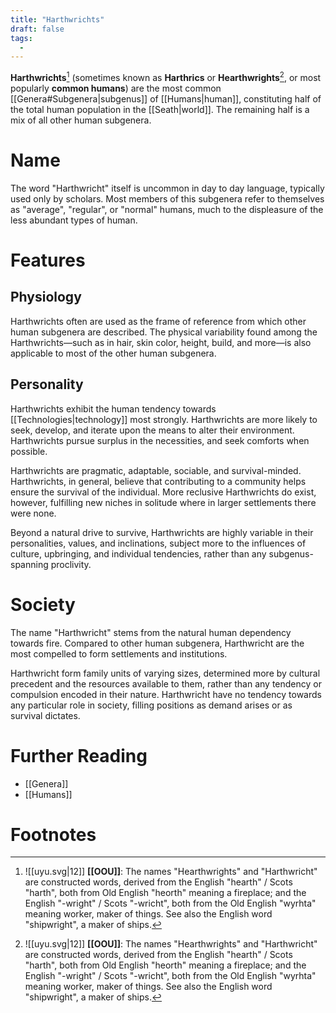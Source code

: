 ```yaml
---
title: "Harthwrichts"
draft: false
tags:
  - 
---
```


**Harthwrichts**[^hearth]  (sometimes known as **Harthrics** or **Hearthwrights**[^hearth], or most popularly **common humans**) are the most common  [[Genera#Subgenera|subgenus]] of [[Humans|human]], constituting half of the total human population in the [[Seath|world]]. The remaining half is a mix of all other human subgenera.

# Name
The word "Harthwricht" itself is uncommon in day to day language, typically used only by scholars. Most members of this subgenera refer to themselves as "average", "regular", or "normal" humans, much to the displeasure of the less abundant types of human.

# Features
## Physiology
Harthwrichts often are used as the frame of reference from which other human subgenera are described. The physical variability found among the Harthwrichts—such as in hair, skin color, height, build, and more—is also applicable to most of the other human subgenera.

## Personality
Harthwrichts exhibit the human tendency towards [[Technologies|technology]] most strongly. Harthwrichts are more likely to seek, develop, and iterate upon the means to alter their environment. Harthwrichts pursue surplus in the necessities, and seek comforts when possible. 

Harthwrichts are pragmatic, adaptable, sociable, and survival-minded. Harthwrichts, in general, believe that contributing to a community helps ensure the survival of the individual. More reclusive Harthwrichts do exist, however, fulfilling new niches in solitude where in larger settlements there were none.

Beyond a natural drive to survive, Harthwrichts are highly variable in their personalities, values, and inclinations, subject more to the influences of culture, upbringing, and individual tendencies, rather than any subgenus-spanning proclivity.

# Society
The name "Harthwricht" stems from the natural human dependency towards fire. Compared to other human subgenera, Harthwricht are the most compelled to form settlements and  institutions. 

Harthwricht form family units of varying sizes, determined more by cultural precedent and the resources available to them, rather than any tendency or compulsion encoded in their nature. Harthwricht have no tendency towards any particular role in society, filling positions as demand arises or as survival dictates.

# Further Reading
- [[Genera]]
- [[Humans]]

# Footnotes
[^hearth]: ![[uyu.svg|12]] **[[OOU]]**: The names "Hearthwrights" and "Harthwricht" are constructed words, derived from the English "hearth" / Scots "harth", both from Old English "heorth" meaning a fireplace; and the English "-wright" / Scots "-wricht", both from the Old English "wyrhta" meaning worker, maker of things. See also the English word "shipwright", a maker of ships.